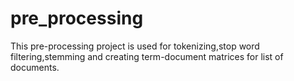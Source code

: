 # pre_processing

This pre-processing project is used for tokenizing,stop word filtering,stemming and creating term-document matrices for list of documents. 
